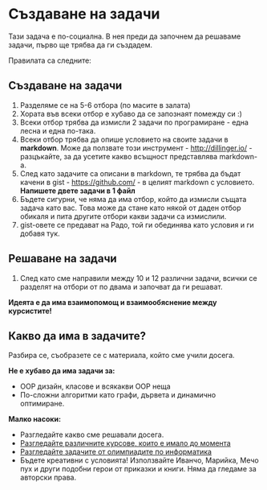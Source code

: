 # Създаване на задачи

Тази задача е по-социална. В нея преди да започнем да решаваме задачи, първо ще трябва да ги създадем.

Правилата са следните:

## Създаване на задачи

1. Разделяме се на 5-6 отбора (по масите в залата)
2. Хората във всеки отбор е хубаво да се запознаят помежду си :)
3. Всеки отбор трябва да измисли 2 задачи по програмиране - една лесна и една по-така.
4. Всеки отбор трябва да опише условието на своите задачи в **markdown**. Може да ползвате този инструмент - http://dillinger.io/ - разцъкайте, за да усетите какво всъщност представлява markdown-a.
5. След като задачите са описани в markdown, те трябва да бъдат качени в gist - https://github.com/ - в целият markdown с условието. **Напишете двете задачи в 1 файл**
6. Бъдете сигурни, че няма да има отбор, който да измисли същата задача като вас. Това може да стане като някой от даден отбор обикаля и пита другите отбори какви задачи са измислили.
7. gist-овете се предават на Радо, той ги обединява като условия и ги добавя тук.

## Решаване на задачи

1. След като сме направили между 10 и 12 различни задачи, всички се разделят на отбори от по двама и започват да ги решават.

**Идеята е да има взаимопомощ и взаимообяснение между курсистите!**

## Какво да има в задачите?

Разбира се, съобразете се с материала, който сме учили досега.

**Не е хубаво да има задачи за:**

* OOP дизайн, класове и всякакви OOP неща
* По-сложни алгоритми като графи, дървета и динамично оптимиране.

**Малко насоки:**

* Разгледайте какво сме решавали досега.
* [Разгледайте различните курсове, които е имало до момента](https://github.com/HackBulgaria)
* [Разгледайте задачите от олимпиадите по информатика](http://www.math.bas.bg/infos/)
* Бъдете креативни с условията! Използвайте Иванчо, Марийка, Мечо пух и други подобни герои от приказки и книги. Няма да гледаме за авторски права.
